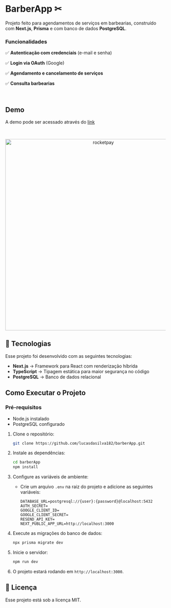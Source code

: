 
# **BarberApp ✂**

Projeto feito para agendamentos de serviços em barbearias, construído com **Next.js**, **Prisma** e com banco de dados **PostgreSQL**.

### Funcionalidades 

✅ **Autenticação com credenciais** (e-mail e senha)

✅ **Login via OAuth** (Google)

✅ **Agendamento e cancelamento de serviços**

✅ **Consulta barbearias**

<br/>

## **Demo**

A demo pode ser acessado através do [link](https://barber-app-eta-one.vercel.app/)
  
<br>
  
<p  align="center">

<img  alt="rocketpay"  src="https://equivalent-apricot-peafowl.myfilebase.com/ipfs/QmdoUevSje8erBvftdc1wcFBRmxJsGujWcSHcbdEKAu21S"  width="600px">

</p>

## 🚀 Tecnologias

Esse projeto foi desenvolvido com as seguintes tecnologias:

- **Next.js** → Framework para React com renderização híbrida
- **TypeScript** → Tipagem estática para maior segurança no código
- **PostgreSQL** → Banco de dados relacional

## Como Executar o Projeto

### **Pré-requisitos**

- Node.js instalado
- PostgreSQL configurado

1. Clone o repositório:
   ```bash
   git clone https://github.com/lucasdasilva182/barberApp.git
   ```

2. Instale as dependências:
   ```bash
   cd barberApp
   npm install
   ```

3. Configure as variáveis de ambiente:
   - Crie um arquivo `.env` na raiz do projeto e adicione as seguintes variáveis:
     ```
     DATABASE_URL=postgresql://{user}:{password}@localhost:5432
     AUTH_SECRET=
     GOOGLE_CLIENT_ID=
     GOOGLE_CLIENT_SECRET= 
     RESEND_API_KEY=
     NEXT_PUBLIC_APP_URL=http://localhost:3000
     ```

4. Execute as migrações do banco de dados:
   ```bash
   npx prisma migrate dev
   ```

5. Inicie o servidor:
   ```bash
   npm run dev
   ```
6. O projeto estará rodando em `http://localhost:3000`.



## :memo: Licença

  

Esse projeto está sob a licença MIT.

 
